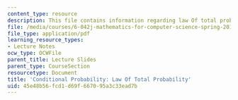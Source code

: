 ```yaml
---
content_type: resource
description: This file contains information regarding law Of total probability.
file: /media/courses/6-042j-mathematics-for-computer-science-spring-2015/45e48b56fcd1d69f667095a3c33ead7b_MIT6_042JS15_LawTotalProbab.pdf
file_type: application/pdf
learning_resource_types:
- Lecture Notes
ocw_type: OCWFile
parent_title: Lecture Slides
parent_type: CourseSection
resourcetype: Document
title: 'Conditional Probability: Law Of Total Probability'
uid: 45e48b56-fcd1-d69f-6670-95a3c33ead7b
---
```

